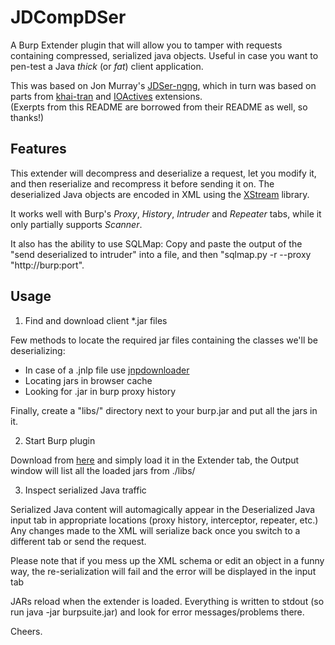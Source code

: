 # JDCompDSer
A Burp Extender plugin that will allow you to tamper with requests containing compressed, serialized java objects. Useful in case you want to pen-test a Java _thick_ (or _fat_) client application.

This was based on Jon Murray's [JDSer-ngng](https://github.com/nccgroup/JDSer-ngng), which in turn was based on parts from [khai-tran](https://github.com/khai-tran/BurpJDSer) and [IOActives](https://github.com/IOActive/BurpJDSer-ng) extensions.  
(Exerpts from this README are borrowed from their README as well, so thanks!)

## Features
This extender will decompress and deserialize a request, let you modify it, and then reserialize and recompress it before sending it on. The deserialized Java objects are encoded in XML using the [XStream](http://xstream.codehaus.org/) library.

It works well with Burp's _Proxy_, _History_, _Intruder_ and _Repeater_ tabs, while it only partially supports _Scanner_.  

It also has the ability to use SQLMap: Copy and paste the output of the "send deserialized to intruder" into a file, and then "sqlmap.py -r --proxy "http://burp:port".

## Usage
1) Find and download client *.jar files

Few methods to locate the required jar files containing the classes we'll be deserializing:

* In case of a .jnlp file use [jnpdownloader](https://code.google.com/p/jnlpdownloader/)
* Locating jars in browser cache
* Looking for .jar in burp proxy history

Finally, create a "libs/" directory next to your burp.jar and put all the jars in it.

2) Start Burp plugin

Download from [here]() and simply load it in the Extender tab, the Output window will list all the loaded jars from ./libs/

3) Inspect serialized Java traffic

Serialized Java content will automagically appear in the Deserialized Java input tab in appropriate locations (proxy history, interceptor, repeater, etc.) Any changes made to the XML will serialize back once you switch to a different tab or send the request.

Please note that if you mess up the XML schema or edit an object in a funny way, the re-serialization will fail and the error will be displayed in the input tab

JARs reload when the extender is loaded. Everything is written to stdout (so run java -jar burpsuite.jar) and look for error messages/problems there.

Cheers.
